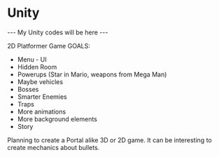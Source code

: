 # Unity

--- My Unity codes will be here ---

2D Platformer Game GOALS:

- Menu - UI
- Hidden Room
- Powerups (Star in Mario, weapons from Mega Man)
- Maybe vehicles
- Bosses
- Smarter Enemies
- Traps
- More animations
- More background elements
- Story

Planning to create a Portal alike 3D or 2D game. It can be interesting to create mechanics about bullets.
